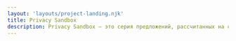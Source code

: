 ```yaml
---
layout: 'layouts/project-landing.njk'
title: Privacy Sandbox
description: Privacy Sandbox — это серия предложений, рассчитанных на сценарии межсайтового взаимодействия без использования сторонних файлов cookie и других механизмов отслеживания.
---
```

